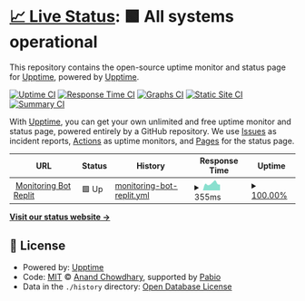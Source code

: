 # [📈 Live Status](https://demo.upptime.js.org): <!--live status--> **🟩 All systems operational**

This repository contains the open-source uptime monitor and status page for [Upptime](https://upptime.js.org), powered by [Upptime](https://github.com/upptime/upptime).

[![Uptime CI](https://github.com/ANFdoang/Monitor-Bot-Luxify/workflows/Uptime%20CI/badge.svg)](https://github.com/ANFdoang/Monitor-Bot-Luxify/actions?query=workflow%3A%22Uptime+CI%22)
[![Response Time CI](https://github.com/ANFdoang/Monitor-Bot-Luxify/workflows/Response%20Time%20CI/badge.svg)](https://github.com/ANFdoang/Monitor-Bot-Luxify/actions?query=workflow%3A%22Response+Time+CI%22)
[![Graphs CI](https://github.com/ANFdoang/Monitor-Bot-Luxify/workflows/Graphs%20CI/badge.svg)](https://github.com/ANFdoang/Monitor-Bot-Luxify/actions?query=workflow%3A%22Graphs+CI%22)
[![Static Site CI](https://github.com/ANFdoang/Monitor-Bot-Luxify/workflows/Static%20Site%20CI/badge.svg)](https://github.com/ANFdoang/Monitor-Bot-Luxify/actions?query=workflow%3A%22Static+Site+CI%22)
[![Summary CI](https://github.com/ANFdoang/Monitor-Bot-Luxify/workflows/Summary%20CI/badge.svg)](https://github.com/ANFdoang/Monitor-Bot-Luxify/actions?query=workflow%3A%22Summary+CI%22)

With [Upptime](https://upptime.js.org), you can get your own unlimited and free uptime monitor and status page, powered entirely by a GitHub repository. We use [Issues](https://github.com/upptime/upptime/issues) as incident reports, [Actions](https://github.com/ANFdoang/Monitor-Bot-Luxify/actions) as uptime monitors, and [Pages](https://demo.upptime.js.org) for the status page.

<!--start: status pages-->
<!-- This summary is generated by Upptime (https://github.com/upptime/upptime) -->
<!-- Do not edit this manually, your changes will be overwritten -->
<!-- prettier-ignore -->
| URL | Status | History | Response Time | Uptime |
| --- | ------ | ------- | ------------- | ------ |
| <img alt="" src="https://icons.duckduckgo.com/ip3/replit.com.ico" height="13"> [Monitoring Bot Replit](https://replit.com/@AnfStore/Bot-Discord-Luxify) | 🟩 Up | [monitoring-bot-replit.yml](https://github.com/ANFdoang/Monitor-Bot-Luxify/commits/HEAD/history/monitoring-bot-replit.yml) | <details><summary><img alt="Response time graph" src="./graphs/monitoring-bot-replit/response-time-week.png" height="20"> 355ms</summary><br><a href="https://ANFdoang.github.io/Monitor-Bot-Luxify/history/monitoring-bot-replit"><img alt="Response time 379" src="https://img.shields.io/endpoint?url=https%3A%2F%2Fraw.githubusercontent.com%2FANFdoang%2FMonitor-Bot-Luxify%2FHEAD%2Fapi%2Fmonitoring-bot-replit%2Fresponse-time.json"></a><br><a href="https://ANFdoang.github.io/Monitor-Bot-Luxify/history/monitoring-bot-replit"><img alt="24-hour response time 299" src="https://img.shields.io/endpoint?url=https%3A%2F%2Fraw.githubusercontent.com%2FANFdoang%2FMonitor-Bot-Luxify%2FHEAD%2Fapi%2Fmonitoring-bot-replit%2Fresponse-time-day.json"></a><br><a href="https://ANFdoang.github.io/Monitor-Bot-Luxify/history/monitoring-bot-replit"><img alt="7-day response time 355" src="https://img.shields.io/endpoint?url=https%3A%2F%2Fraw.githubusercontent.com%2FANFdoang%2FMonitor-Bot-Luxify%2FHEAD%2Fapi%2Fmonitoring-bot-replit%2Fresponse-time-week.json"></a><br><a href="https://ANFdoang.github.io/Monitor-Bot-Luxify/history/monitoring-bot-replit"><img alt="30-day response time 364" src="https://img.shields.io/endpoint?url=https%3A%2F%2Fraw.githubusercontent.com%2FANFdoang%2FMonitor-Bot-Luxify%2FHEAD%2Fapi%2Fmonitoring-bot-replit%2Fresponse-time-month.json"></a><br><a href="https://ANFdoang.github.io/Monitor-Bot-Luxify/history/monitoring-bot-replit"><img alt="1-year response time 379" src="https://img.shields.io/endpoint?url=https%3A%2F%2Fraw.githubusercontent.com%2FANFdoang%2FMonitor-Bot-Luxify%2FHEAD%2Fapi%2Fmonitoring-bot-replit%2Fresponse-time-year.json"></a></details> | <details><summary><a href="https://ANFdoang.github.io/Monitor-Bot-Luxify/history/monitoring-bot-replit">100.00%</a></summary><a href="https://ANFdoang.github.io/Monitor-Bot-Luxify/history/monitoring-bot-replit"><img alt="All-time uptime 100.00%" src="https://img.shields.io/endpoint?url=https%3A%2F%2Fraw.githubusercontent.com%2FANFdoang%2FMonitor-Bot-Luxify%2FHEAD%2Fapi%2Fmonitoring-bot-replit%2Fuptime.json"></a><br><a href="https://ANFdoang.github.io/Monitor-Bot-Luxify/history/monitoring-bot-replit"><img alt="24-hour uptime 100.00%" src="https://img.shields.io/endpoint?url=https%3A%2F%2Fraw.githubusercontent.com%2FANFdoang%2FMonitor-Bot-Luxify%2FHEAD%2Fapi%2Fmonitoring-bot-replit%2Fuptime-day.json"></a><br><a href="https://ANFdoang.github.io/Monitor-Bot-Luxify/history/monitoring-bot-replit"><img alt="7-day uptime 100.00%" src="https://img.shields.io/endpoint?url=https%3A%2F%2Fraw.githubusercontent.com%2FANFdoang%2FMonitor-Bot-Luxify%2FHEAD%2Fapi%2Fmonitoring-bot-replit%2Fuptime-week.json"></a><br><a href="https://ANFdoang.github.io/Monitor-Bot-Luxify/history/monitoring-bot-replit"><img alt="30-day uptime 100.00%" src="https://img.shields.io/endpoint?url=https%3A%2F%2Fraw.githubusercontent.com%2FANFdoang%2FMonitor-Bot-Luxify%2FHEAD%2Fapi%2Fmonitoring-bot-replit%2Fuptime-month.json"></a><br><a href="https://ANFdoang.github.io/Monitor-Bot-Luxify/history/monitoring-bot-replit"><img alt="1-year uptime 100.00%" src="https://img.shields.io/endpoint?url=https%3A%2F%2Fraw.githubusercontent.com%2FANFdoang%2FMonitor-Bot-Luxify%2FHEAD%2Fapi%2Fmonitoring-bot-replit%2Fuptime-year.json"></a></details>

<!--end: status pages-->

[**Visit our status website →**](https://demo.upptime.js.org)

## 📄 License

- Powered by: [Upptime](https://github.com/upptime/upptime)
- Code: [MIT](./LICENSE) © [Anand Chowdhary](https://anandchowdhary.com), supported by [Pabio](https://pabio.com)
- Data in the `./history` directory: [Open Database License](https://opendatacommons.org/licenses/odbl/1-0/)
